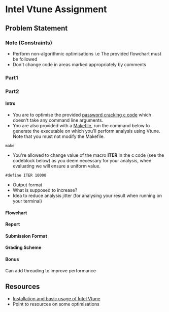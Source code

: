 # Intel Vtune Assignment

## Problem Statement

### Note (Constraints)
- Perform non-algorithmic optimisations i.e The provided flowchart must be followed
- Don't change code in areas marked appropriately by comments

### Part1

### Part2

#### Intro
- You are to optimise the provided [password cracking c code](link_to_code) which doesn't take any command line arguments. 
- You are also provided with a [Makefile](link_to_makefile), run the command below 
to generate the executable on which you'll perform analysis using Vtune. Note that you must not modify the Makefile.
```
make
``` 
- You're allowed to change value of the macro **ITER** in the c code (see the codeblock below) as you deem necessary for your analysis, when evaluating we will ensure a uniform value.
```
#define ITER 10000
```
- Output format
- What is supposed to increase?
- Idea to reduce analysis jitter (for analysing your result when running on your terminal)

#### Flowchart

#### Report

#### Submission Format

#### Grading Scheme

#### Bonus
Can add threading to improve performance

## Resources
- [Installation and basic usage of Intel Vtune](https://github.com/CS232-Labs/Lab-5---Resources/tree/main/intel-vtune)
- Point to resources on some optimisations
